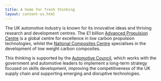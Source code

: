 ```yaml
---
title: A home for fresh thinking
layout: content-us.html
---
```


The UK automotive industry is known for its innovative ideas and thriving research and development centres. The £1 billion [Advanced Propulsion Centre](http://www.apcuk.co.uk/) is a global centre for excellence in low carbon propulsion technologies, whilst the [National Composites Centre](http://nccuk.com/) specialises in the development of low weight carbon composites. 

This thinking is supported by the [Automotive Council](http://www.automotivecouncil.co.uk/), which works with the government and automotive leaders to implement a long-term strategy focused on skills development, improving the competitiveness of the UK supply chain and supporting emerging and disruptive technologies. 
